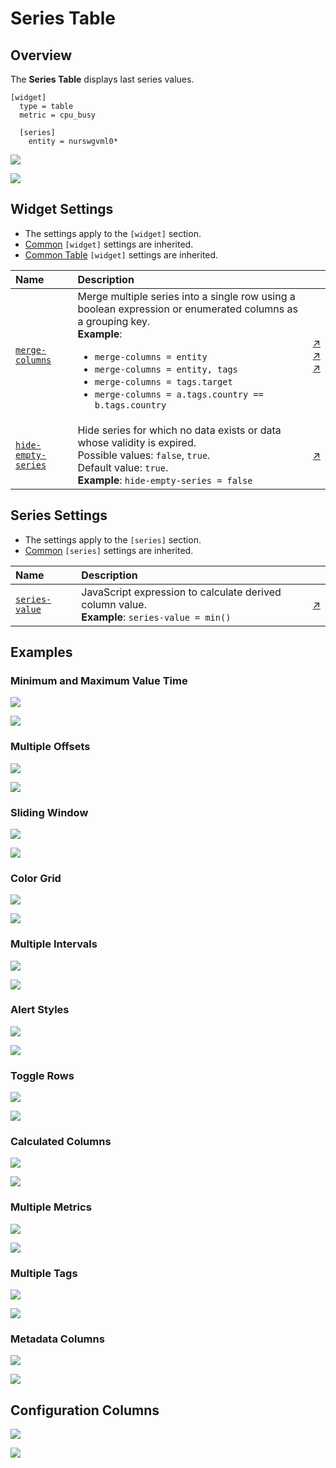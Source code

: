 # Series Table

## Overview

The **Series Table** displays last series values.

```ls
[widget]
  type = table
  metric = cpu_busy

  [series]
    entity = nurswgvml0*
```

![](./images/streaming-table-title.png)

[![](../../images/button.png)](https://apps.axibase.com/chartlab/7c05786f)

## Widget Settings

* The settings apply to the `[widget]` section.
* [Common](../shared/README.md#widget-settings) `[widget]` settings are inherited.
* [Common Table](../shared-table/README.md#widget-settings) `[widget]` settings are inherited.

Name | Description | &nbsp;
:--|:--|:--
<a name="merge-columns"></a>[`merge-columns`](#merge-columns)| Merge multiple series into a single row using a boolean expression or enumerated columns as a grouping key.<br>**Example**: <ul><li>`merge-columns = entity`</li><li>`merge-columns = entity, tags`</li><li>`merge-columns = tags.target`</li><li>`merge-columns = a.tags.country == b.tags.country`</li></ul>| [↗](https://apps.axibase.com/chartlab/6489829c/25/)<br>[↗](https://apps.axibase.com/chartlab/a6853bd2/2/)<br>[↗](https://apps.axibase.com/chartlab/42a161bc/4/)|
<a name="hide-empty-series"></a>[`hide-empty-series`](#hide-empty-series)| Hide series for which no data exists or data whose validity is expired.<br>Possible values: `false`, `true`.<br>Default value: `true`.<br>**Example**: `hide-empty-series = false`| [↗](https://apps.axibase.com/chartlab/cfc5c1bd)

## Series Settings

* The settings apply to the `[series]` section.
* [Common](../shared/README.md#series-settings) `[series]` settings are inherited.

Name | Description | &nbsp;
:--|:--|:--
<a name="series-value"></a>[`series-value`](#series-value) | JavaScript expression to calculate derived column value.<br>**Example**: `series-value = min()` | [↗](https://apps.axibase.com/chartlab/b0a45b83/2/ )

## Examples

### Minimum and Maximum Value Time

![](./images/min-max-2.png)

[![](../../images/button.png)](https://apps.axibase.com/chartlab/905f49d0)

### Multiple Offsets

![](./images/offset.png)

[![](../../images/button.png)](https://apps.axibase.com/chartlab/7c463fac)

### Sliding Window

![](./images/sliding-window.png)

[![](../../images/button.png)](https://apps.axibase.com/chartlab/b09687f9)

### Color Grid

![](./images/st-1.png)

[![](../../images/button.png)](https://apps.axibase.com/chartlab/6489829c/8/)

### Multiple Intervals

![](./images/multiple-intervals.png)

[![](../../images/button.png)](https://apps.axibase.com/chartlab/b371626f/2/)

### Alert Styles

![](./images/alert-example-1.png)

[![](../../images/button.png)](https://apps.axibase.com/chartlab/4d03229c)

### Toggle Rows

![](./images/toggle-rows-2.png)

[![](../../images/button.png)](https://apps.axibase.com/chartlab/ae3ece3f)

### Calculated Columns

![](./images/calculated-columns.png)

[![](../../images/button.png)](https://apps.axibase.com/chartlab/ff8aabfd)

### Multiple Metrics

![](./images/st-1.png)

[![](../../images/button.png)](https://apps.axibase.com/chartlab/ca71ab6d)

### Multiple Tags

![](./images/multiple-tags.png)

[![](../../images/button.png)](https://apps.axibase.com/chartlab/c9e3624d)

### Metadata Columns

![](./images/configure-columns.png)

[![](../../images/button.png)](https://apps.axibase.com/chartlab/f804ddc9)

## Configuration Columns

![](./images/st-2.png)

[![](../../images/button.png)](https://apps.axibase.com/chartlab/fb8bdf13/4/)